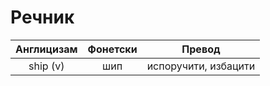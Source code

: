 # Речник
| Англицизам | Фонетски   | Превод               |
|:----------:|:----------:|:--------------------:|
| ship (v)   | шип        | испоручити, избацити | 
